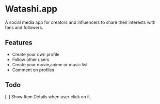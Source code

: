 # Watashi.app

A social media app for creators and influencers to share their interests with fans and followers.

## Features

- Create your own profile
- Follow other users
- Create your movie,anime or music list
- Comment on profiles

## Todo

 [-] Show Item Details when user click on it.
